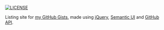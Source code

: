 [![LICENSE](https://img.shields.io/badge/license-MIT-blue.svg)](LICENSE) 

Listing site for [my GitHub Gists](https://gist.github.com/jboockmann), made using [jQuery](https://jquery.com/), [Semantic UI](https://semantic-ui.com/) and [GitHub API](https://developer.github.com/).
